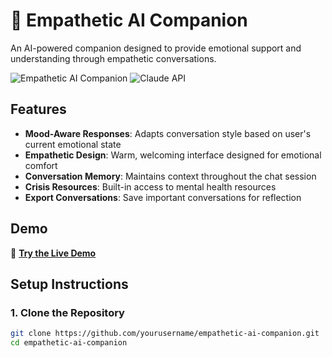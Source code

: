 # 💙 Empathetic AI Companion

An AI-powered companion designed to provide emotional support and understanding through empathetic conversations.

![Empathetic AI Companion](https://img.shields.io/badge/Streamlit-FF4B4B?style=for-the-badge&logo=streamlit&logoColor=white)
![Claude API](https://img.shields.io/badge/Claude-000000?style=for-the-badge&logo=anthropic&logoColor=white)

## Features

- **Mood-Aware Responses**: Adapts conversation style based on user's current emotional state
- **Empathetic Design**: Warm, welcoming interface designed for emotional comfort
- **Conversation Memory**: Maintains context throughout the chat session
- **Crisis Resources**: Built-in access to mental health resources
- **Export Conversations**: Save important conversations for reflection

## Demo

🔗 **[Try the Live Demo](https://empaai.streamlit.app/)**

## Setup Instructions

### 1. Clone the Repository
```bash
git clone https://github.com/yourusername/empathetic-ai-companion.git
cd empathetic-ai-companion
